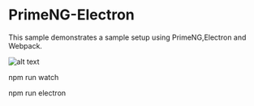 # PrimeNG-Electron
This sample demonstrates a sample setup using PrimeNG,Electron and Webpack.

![alt text](http://www.primefaces.org/images/primeng.png "PrimeNG")

npm run watch

npm run electron
